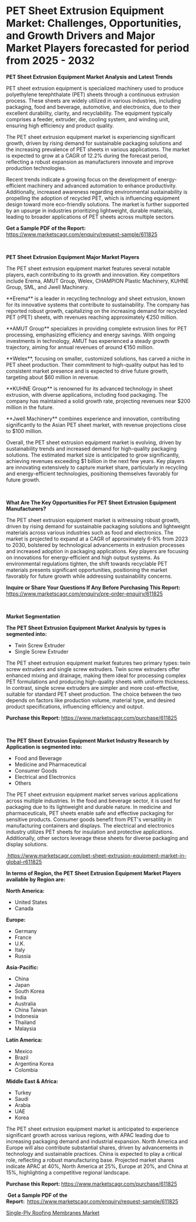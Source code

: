 <p><h1>PET Sheet Extrusion Equipment Market: Challenges, Opportunities, and Growth Drivers and Major Market Players forecasted for period from 2025 - 2032</h1></p><p><strong>PET Sheet Extrusion Equipment Market Analysis and Latest Trends</strong></p>
<p><p>PET sheet extrusion equipment is specialized machinery used to produce polyethylene terephthalate (PET) sheets through a continuous extrusion process. These sheets are widely utilized in various industries, including packaging, food and beverage, automotive, and electronics, due to their excellent durability, clarity, and recyclability. The equipment typically comprises a feeder, extruder, die, cooling system, and winding unit, ensuring high efficiency and product quality.</p><p>The PET sheet extrusion equipment market is experiencing significant growth, driven by rising demand for sustainable packaging solutions and the increasing prevalence of PET sheets in various applications. The market is expected to grow at a CAGR of 12.2% during the forecast period, reflecting a robust expansion as manufacturers innovate and improve production technologies. </p><p>Recent trends indicate a growing focus on the development of energy-efficient machinery and advanced automation to enhance productivity. Additionally, increased awareness regarding environmental sustainability is propelling the adoption of recycled PET, which is influencing equipment design toward more eco-friendly solutions. The market is further supported by an upsurge in industries prioritizing lightweight, durable materials, leading to broader applications of PET sheets across multiple sectors.</p></p>
<p><strong>Get a Sample PDF of the Report:&nbsp;</strong> <a href="https://www.marketscagr.com/enquiry/request-sample/611825?utm_campaign=3266&utm_medium=2&utm_source=Github&utm_content=ia&utm_term=23032025&utm_id=pet-sheet-extrusion-equipment">https://www.marketscagr.com/enquiry/request-sample/611825</a></p>
<p>&nbsp;</p>
<p><strong>PET Sheet Extrusion Equipment Major Market Players</strong></p>
<p><p>The PET sheet extrusion equipment market features several notable players, each contributing to its growth and innovation. Key competitors include Erema, AMUT Group, Welex, CHAMPION Plastic Machinery, KUHNE Group, SML, and Jwell Machinery. </p><p>**Erema** is a leader in recycling technology and sheet extrusion, known for its innovative systems that contribute to sustainability. The company has reported robust growth, capitalizing on the increasing demand for recycled PET (rPET) sheets, with revenues reaching approximately €250 million.</p><p>**AMUT Group** specializes in providing complete extrusion lines for PET processing, emphasizing efficiency and energy savings. With ongoing investments in technology, AMUT has experienced a steady growth trajectory, aiming for annual revenues of around €150 million.</p><p>**Welex**, focusing on smaller, customized solutions, has carved a niche in PET sheet production. Their commitment to high-quality output has led to consistent market presence and is expected to drive future growth, targeting about $60 million in revenue.</p><p>**KUHNE Group** is renowned for its advanced technology in sheet extrusion, with diverse applications, including food packaging. The company has maintained a solid growth rate, projecting revenues near $200 million in the future.</p><p>**Jwell Machinery** combines experience and innovation, contributing significantly to the Asian PET sheet market, with revenue projections close to $100 million.</p><p>Overall, the PET sheet extrusion equipment market is evolving, driven by sustainability trends and increased demand for high-quality packaging solutions. The estimated market size is anticipated to grow significantly, achieving revenues exceeding $1 billion in the next few years. Key players are innovating extensively to capture market share, particularly in recycling and energy-efficient technologies, positioning themselves favorably for future growth.</p></p>
<p>&nbsp;</p>
<p><strong>What Are The Key Opportunities For PET Sheet Extrusion Equipment Manufacturers?</strong></p>
<p><p>The PET sheet extrusion equipment market is witnessing robust growth, driven by rising demand for sustainable packaging solutions and lightweight materials across various industries such as food and electronics. The market is projected to expand at a CAGR of approximately 6-8% from 2023 to 2030, bolstered by technological advancements in extrusion processes and increased adoption in packaging applications. Key players are focusing on innovations for energy-efficient and high output systems. As environmental regulations tighten, the shift towards recyclable PET materials presents significant opportunities, positioning the market favorably for future growth while addressing sustainability concerns.</p></p>
<p><strong>Inquire or Share Your Questions If Any Before Purchasing This Report:</strong> <a href="https://www.marketscagr.com/enquiry/pre-order-enquiry/611825?utm_campaign=3266&utm_medium=2&utm_source=Github&utm_content=ia&utm_term=23032025&utm_id=pet-sheet-extrusion-equipment">https://www.marketscagr.com/enquiry/pre-order-enquiry/611825</a></p>
<p>&nbsp;</p>
<p><strong>Market Segmentation</strong></p>
<p><strong>The PET Sheet Extrusion Equipment Market Analysis by types is segmented into:</strong></p>
<p><ul><li>Twin Screw Extruder</li><li>Single Screw Extruder</li></ul></p>
<p><p>The PET sheet extrusion equipment market features two primary types: twin screw extruders and single screw extruders. Twin screw extruders offer enhanced mixing and drainage, making them ideal for processing complex PET formulations and producing high-quality sheets with uniform thickness. In contrast, single screw extruders are simpler and more cost-effective, suitable for standard PET sheet production. The choice between the two depends on factors like production volume, material type, and desired product specifications, influencing efficiency and output.</p></p>
<p><strong>Purchase this Report:&nbsp;</strong><a href="https://www.marketscagr.com/purchase/611825?utm_campaign=3266&utm_medium=2&utm_source=Github&utm_content=ia&utm_term=23032025&utm_id=pet-sheet-extrusion-equipment">https://www.marketscagr.com/purchase/611825</a></p>
<p>&nbsp;</p>
<p><strong>The PET Sheet Extrusion Equipment Market Industry Research by Application is segmented into:</strong></p>
<p><ul><li>Food and Beverage</li><li>Medicine and Pharmaceutical</li><li>Consumer Goods</li><li>Electrical and Electronics</li><li>Others</li></ul></p>
<p><p>The PET sheet extrusion equipment market serves various applications across multiple industries. In the food and beverage sector, it is used for packaging due to its lightweight and durable nature. In medicine and pharmaceuticals, PET sheets enable safe and effective packaging for sensitive products. Consumer goods benefit from PET's versatility in manufacturing containers and displays. The electrical and electronics industry utilizes PET sheets for insulation and protective applications. Additionally, other sectors leverage these sheets for diverse packaging and display solutions.</p></p>
<p><a href="https://www.marketscagr.com/pet-sheet-extrusion-equipment-market-in-global-r611825?utm_campaign=3266&utm_medium=2&utm_source=Github&utm_content=ia&utm_term=23032025&utm_id=pet-sheet-extrusion-equipment">&nbsp;https://www.marketscagr.com/pet-sheet-extrusion-equipment-market-in-global-r611825</a></p>
<p><strong>In terms of Region, the PET Sheet Extrusion Equipment Market Players available by Region are:</strong></p>
<p>
    <p> <strong> North America: </strong>
        <ul>
            <li>United States</li>
            <li>Canada</li>
        </ul>
        </p> 
    <p> <strong> Europe: </strong>
        <ul>
            <li>Germany</li>
            <li>France</li>
            <li>U.K.</li>
            <li>Italy</li>
            <li>Russia</li>
        </ul>
        </p> 
    <p> <strong> Asia-Pacific: </strong>
        <ul>
            <li>China</li>
            <li>Japan</li>
            <li>South Korea</li>
            <li>India</li>
            <li>Australia</li>
            <li>China Taiwan</li>
            <li>Indonesia</li>
            <li>Thailand</li>
            <li>Malaysia</li>
        </ul>
        </p> 
    <p> <strong> Latin America: </strong>
        <ul>
            <li>Mexico</li>
            <li>Brazil</li>
            <li>Argentina Korea</li>
            <li>Colombia</li>
        </ul>
        </p> 
    <p> <strong> Middle East & Africa: </strong>
        <ul>
            <li>Turkey</li>
            <li>Saudi</li>
            <li>Arabia</li>
            <li>UAE</li>
            <li>Korea</li>
        </ul>
    </p>
    </p>
<p><p>The PET sheet extrusion equipment market is anticipated to experience significant growth across various regions, with APAC leading due to increasing packaging demand and industrial expansion. North America and Europe will also contribute substantial shares, driven by advancements in technology and sustainable practices. China is expected to play a critical role, reflecting a robust manufacturing base. Projected market shares indicate APAC at 40%, North America at 25%, Europe at 20%, and China at 15%, highlighting a competitive regional landscape.</p></p>
<p><strong>Purchase this Report: </strong><a href="https://www.marketscagr.com/purchase/611825?utm_campaign=3266&utm_medium=2&utm_source=Github&utm_content=ia&utm_term=23032025&utm_id=pet-sheet-extrusion-equipment">https://www.marketscagr.com/purchase/611825</a></p>
<p>&nbsp;<strong>Get a Sample PDF of the Report:&nbsp;&nbsp;</strong><a href="https://www.marketscagr.com/enquiry/request-sample/611825?utm_campaign=3266&utm_medium=2&utm_source=Github&utm_content=ia&utm_term=23032025&utm_id=pet-sheet-extrusion-equipment">https://www.marketscagr.com/enquiry/request-sample/611825</a></p>
<p><strong></strong></p>
<p><p><a href="https://github.com/porstheftyux/Market-Research-Report-List-1/blob/main/single-ply-roofing-membranes-market.md?utm_campaign=3266&utm_medium=2&utm_source=Github&utm_content=ia&utm_term=23032025&utm_id=pet-sheet-extrusion-equipment">Single-Ply Roofing Membranes Market</a></p></p>